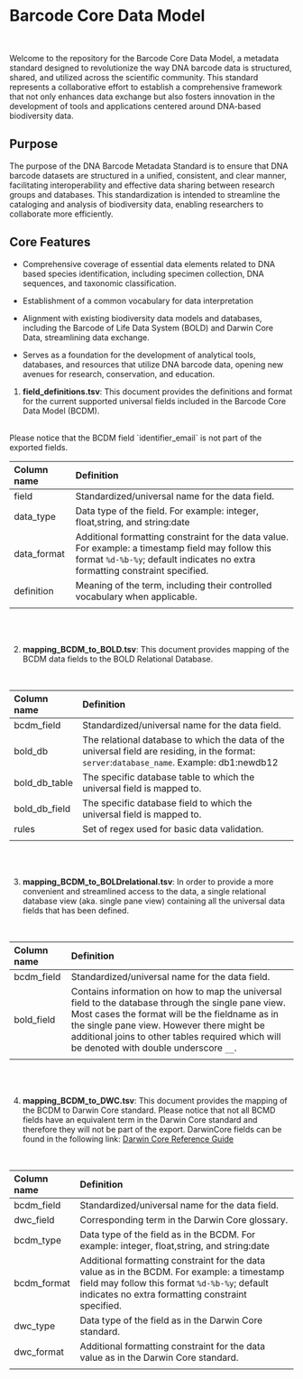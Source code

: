 # Barcode Core Data Model
<br>

Welcome to the repository for the Barcode Core Data Model, a metadata standard designed to revolutionize the way DNA barcode data is structured, shared, and utilized across the scientific community. This standard represents a collaborative effort to establish a comprehensive framework that not only enhances data exchange but also fosters innovation in the development of tools and applications centered around DNA-based biodiversity data.

## Purpose

The purpose of the DNA Barcode Metadata Standard is to ensure that DNA barcode datasets are structured in a unified, consistent, and clear manner, facilitating interoperability and effective data sharing between research groups and databases. This standardization is intended to streamline the cataloging and analysis of biodiversity data, enabling researchers to collaborate more efficiently.

## Core Features

- Comprehensive coverage of essential data elements related to DNA based species identification, including specimen collection, DNA sequences, and taxonomic classification.

- Establishment of a common vocabulary for data interpretation

- Alignment with existing biodiversity data models and databases, including the Barcode of Life Data System (BOLD) and Darwin Core Data, streamlining data exchange.

- Serves as a foundation for the development of analytical tools, databases, and resources that utilize DNA barcode data, opening new avenues for research, conservation, and education.



1. **field_definitions.tsv**: This document provides the definitions and format for the current supported universal fields included in the Barcode Core Data Model (BCDM). 
<br>
Please notice that the BCDM field `identifier_email` is not part of the exported fields.
<br>


  
  |**Column name** | **Definition**|
  | :----------|:---------|
  |field| Standardized/universal name for the data field.|
  |data_type|  Data type of the field. For example: integer, float,string, and string:date|
  |data_format| Additional formatting constraint for the data value. For example: a timestamp field may follow this format `%d-%b-%y`; default indicates no extra formatting constraint specified. | 
  |definition | Meaning of the term, including their controlled vocabulary when applicable. |
  | |
<br>
<br>

2. **mapping_BCDM_to_BOLD.tsv**: This document provides mapping of the BCDM data fields to the BOLD Relational Database. 

<br>



  |**Column name** | **Definition**|
  | :----------|:---------|
  |bcdm_field| Standardized/universal name for the data field.|
  |bold_db | The relational database to which the data of the universal field are residing, in the format: `server`:`database_name`.  Example: db1:newdb12 |
  |bold_db_table| The specific database table to which the universal field is mapped to.|
  |bold_db_field| The specific database field to which the universal field is mapped to.|
  |rules| Set of regex used for basic data validation.
  | |
<br>
<br>

  3. **mapping_BCDM_to_BOLDrelational.tsv**: In order to provide a more convenient and streamlined access to the data, a single relational database view (aka. single pane view) containing all the universal data fields that has been defined. 
  
<br>

 

  |**Column name** | **Definition**|
  | :----------|:---------|
  |bcdm_field| Standardized/universal name for the data field.|
  |bold_field | Contains information on how to map the universal field to the database through the single pane view. Most cases the format will be the fieldname as in the single pane view. However there might be additional joins to other tables required which will be denoted with double underscore `__`.  |
  | |
<br>
<br>

  4. **mapping_BCDM_to_DWC.tsv**: This document provides the mapping of the BCDM to Darwin Core standard. Please notice that not all BCMD fields have an equivalent term in the Darwin Core standard and therefore they will not be part of the export. DarwinCore fields can be found in the following link: [Darwin Core Reference Guide](https://dwc.tdwg.org/terms/)
 
<br>


  
  |**Column name** | **Definition**|
  | :----------|:---------|
  |bcdm_field | Standardized/universal name for the data field.|
  |dwc_field | Corresponding term in the Darwin Core glossary.|
  |bcdm_type|Data type of the field as in the BCDM. For example: integer, float,string, and string:date |
  |bcdm_format| Additional formatting constraint for the data value as in the BCDM. For example: a timestamp field may follow this format `%d-%b-%y`; default indicates no extra formatting constraint specified.  |
  |dwc_type|Data type of the field as in the Darwin Core standard.|
  |dwc_format| Additional formatting constraint for the data value as in the Darwin Core standard.|
  | |

